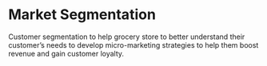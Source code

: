 # Market Segmentation
Customer segmentation to help grocery store to better understand their customer’s needs to develop micro-marketing strategies to help them boost revenue and gain customer loyalty.
